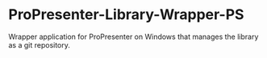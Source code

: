 # ProPresenter-Library-Wrapper-PS
Wrapper application for ProPresenter on Windows that manages the library as a git repository.
